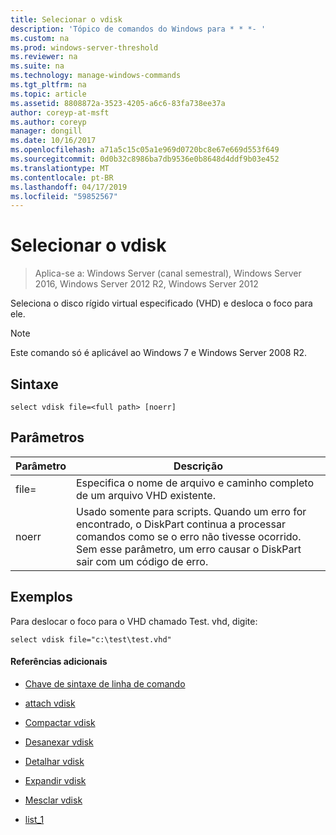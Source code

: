 ```yaml
---
title: Selecionar o vdisk
description: 'Tópico de comandos do Windows para * * *- '
ms.custom: na
ms.prod: windows-server-threshold
ms.reviewer: na
ms.suite: na
ms.technology: manage-windows-commands
ms.tgt_pltfrm: na
ms.topic: article
ms.assetid: 8808872a-3523-4205-a6c6-83fa738ee37a
author: coreyp-at-msft
ms.author: coreyp
manager: dongill
ms.date: 10/16/2017
ms.openlocfilehash: a71a5c15c05a1e969d0720bc8e67e669d553f649
ms.sourcegitcommit: 0d0b32c8986ba7db9536e0b8648d4ddf9b03e452
ms.translationtype: MT
ms.contentlocale: pt-BR
ms.lasthandoff: 04/17/2019
ms.locfileid: "59852567"
---
```

# <a name="select-vdisk"></a>Selecionar o vdisk

>Aplica-se a: Windows Server (canal semestral), Windows Server 2016, Windows Server 2012 R2, Windows Server 2012

Seleciona o disco rígido virtual especificado \(VHD\) e desloca o foco para ele.  
  
> [!NOTE]  
> Este comando só é aplicável ao Windows 7 e Windows Server 2008 R2.  
  
## <a name="syntax"></a>Sintaxe  
  
```  
select vdisk file=<full path> [noerr]  
```  
  
## <a name="parameters"></a>Parâmetros  
  
|Parâmetro|Descrição|  
|-------|--------|  
|file\=<full path>|Especifica o nome de arquivo e caminho completo de um arquivo VHD existente.|  
|noerr|Usado somente para scripts. Quando um erro for encontrado, o DiskPart continua a processar comandos como se o erro não tivesse ocorrido. Sem esse parâmetro, um erro causar o DiskPart sair com um código de erro.|  
  
## <a name="BKMK_examples"></a>Exemplos  
Para deslocar o foco para o VHD chamado Test. vhd, digite:  
  
```  
select vdisk file="c:\test\test.vhd"  
```  
  
#### <a name="additional-references"></a>Referências adicionais  
  
-   [Chave de sintaxe de linha de comando](command-line-syntax-key.md)  
  
-   [attach vdisk](attach-vdisk.md)  
  
-   [Compactar vdisk](compact-vdisk.md)  
  
  
  
-   [Desanexar vdisk](detach-vdisk.md)  
  
-   [Detalhar vdisk](detail-vdisk.md)  
  
-   [Expandir vdisk](expand-vdisk.md)  
  
-   [Mesclar vdisk](merge-vdisk.md)  
  
-   [list_1](list_1.md)  
  

